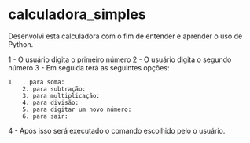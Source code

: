 # calculadora_simples

Desenvolvi esta calculadora com o fim de entender e aprender o uso de Python.

1 - O usuário digita o primeiro número
2 - O usuário digita o segundo número
3 - Em seguida terá as seguintes opções:

	1   . para soma:     
        2. para subtração: 
        3. para multiplicação: 
        4. para divisão: 
        5. para digitar um novo número: 
        6. para sair: 

4 - Após isso será executado o comando escolhido pelo o usuário.
